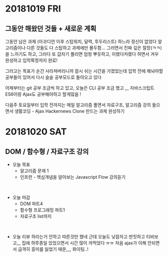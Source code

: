 # 20181019 FRI
## 그동안 해왔던 것들 + 새로운 계획

그동안 남은 과제 (아코디언 이후 스탑워치, 달력, 투두리스트) 하느라 정신이 없었다 
알고리즘이나 다른 것들도 다 스탑하고 과제에만 몰두함...
그러면서 진짜 깊은 절망(ㅋㅋ)을 느끼기도 하고, 그러다 또 갑자기 풀리면 엄청 뿌듯하고, 
이랬다저랬다 하면서 겨우 완성하고 입학확정까지 완료! 

그러고는 목표가 순간 사라져버리니까 잠시 쉬는 시간을 가졌었는데 
입학 전에 해놔야할 공부들이 있어서 다시 슬슬 공부모드로 돌아오고 있다 

어제부터는 git 공부 조금씩 하고 있고,
오늘은 CLI 공부 조금 했고 ,,,
자바스크립트 ES6이랑 Ajax도 공부해야하고 할게많음 ! 

다음주 토요일부터 입학 전까지는 매일 알고리즘 풀면서 
자료구조, 알고리즘 강의 들으면서
생활코딩 - Ajax 
Hackernews Clone 만드는 과제 완성하기
<br />



# 20181020 SAT
## DOM / 함수형 / 자료구조 강의

- 오늘 목표
  - 알고리즘 문제 1 
  - 인프런 - 핵심개념을 알아보는 Javascript Flow 강의듣기
<br />

- 오늘 마감
  - DOM 파트4
  - 함수형 프로그래밍 파트1
  - 자료구조 list까지 
<br />

- 오늘 리뷰
하라는거 안하고 따른것만 했네 
근데 오늘도 낮잠자고 딴짓하고 티비보고,,, 집에 하루종일 있었으면서 시간 많이 까먹었다 ㅠㅠ
처음 ajax가 이해 안되면서 급격히 흥미를 잃었기 때문,,,,
화이팅..! 
<br />
